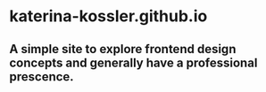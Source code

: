 # katerina-kossler.github.io

## A simple site to explore frontend design concepts and generally have a professional prescence.
